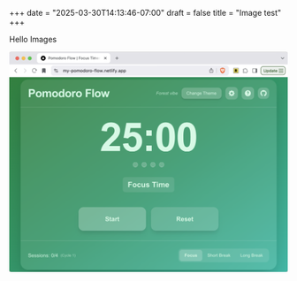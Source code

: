 +++
date = "2025-03-30T14:13:46-07:00"
draft = false
title = "Image test"
+++

Hello Images

![Pomo Timer new](pomo-timer.png)